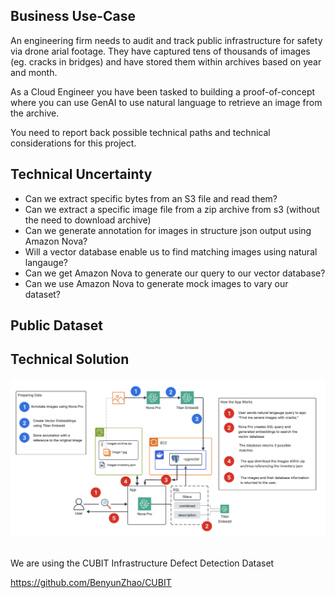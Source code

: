 ## Business Use-Case

An engineering firm needs to audit and track public infrastructure for safety via drone arial footage. They have captured tens of thousands of images (eg. cracks in bridges) and have stored them within archives based on year and month.

As a Cloud Engineer you have been tasked to building a proof-of-concept where you can use GenAI to use natural language to retrieve an image from the archive.

You need to report back possible technical paths and technical considerations for this project.

## Technical Uncertainty

- Can we extract specific bytes from an S3 file and read them?
- Can we extract a specific image file from a zip archive from s3 (without the need to download archive)
- Can we generate annotation for images in structure json output using Amazon Nova?
- Will a vector database enable us to find matching images using natural langauge?
- Can we get Amazon Nova to generate our query to our vector database?
- Can we use Amazon Nova to generate mock images to vary our dataset?

## Public Dataset

## Technical Solution

![](./docs/diagram.png)


## 

We are using the CUBIT Infrastructure Defect Detection Dataset

https://github.com/BenyunZhao/CUBIT